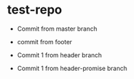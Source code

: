 # test-repo

* Commit from master branch

* commit from footer

* Commit 1 from header branch

* Commit 1 from header-promise branch
